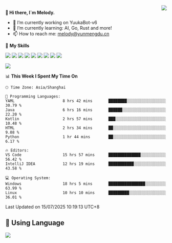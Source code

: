 <a href="#">
  <img align="right" src="https://github-readme-stats.vercel.app/api?username=melodyyuuka&count_private=true&show_icons=true" />
</a>

**👋 Hi there, I`m Melody.**

- 🔭 I’m currently working on YuukaBot-v6
- 🌱 I’m currently learning: AI, Go, Rust and more!
- 📫 How to reach me: melody@yunmengdu.cn

🌟 **My Skills** 

![](https://img.shields.io/badge/-Python-3e74a2?style=flat-square&logo=Python&logoColor=fff)
![](https://img.shields.io/badge/-Java-007396?style=flat-square&logo=OpenJDK&logoColor=fff)
![](https://img.shields.io/badge/-Node.js-339933?style=flat-square&logo=Node.js&logoColor=fff)
![](https://img.shields.io/badge/-Git-f05032?style=flat-square&logo=git&logoColor=fff)
![](https://img.shields.io/badge/-PostgreSQL-4169e1?style=flat-square&logo=PostgreSQL&logoColor=fff)
![](https://img.shields.io/badge/-Rust-000000?style=flat-square&logo=rust&logoColor=fff)
![](https://img.shields.io/badge/-VSCode-007acc?style=flat-square&logo=Visual-Studio-Code&logoColor=fff)
![](https://img.shields.io/badge/-FastAPI-009688?style=flat-square&logo=FastAPI&logoColor=fff)
![](https://img.shields.io/badge/-Linux-000000?style=flat-square&logo=Linux&logoColor=fff)


![](https://wakatime.com/badge/user/fa6dc0e2-47c5-4d2d-ae45-69fec6f2122c.svg)

<!--START_SECTION:waka-->
📊 **This Week I Spent My Time On** 

```text
🕑︎ Time Zone: Asia/Shanghai

💬 Programming Languages: 
YAML                     8 hrs 42 mins       ████████░░░░░░░░░░░░░░░░░   30.79 % 
Java                     6 hrs 16 mins       ██████░░░░░░░░░░░░░░░░░░░   22.20 % 
Kotlin                   2 hrs 57 mins       ███░░░░░░░░░░░░░░░░░░░░░░   10.48 % 
HTML                     2 hrs 34 mins       ██░░░░░░░░░░░░░░░░░░░░░░░    9.08 % 
Python                   1 hr 44 mins        ██░░░░░░░░░░░░░░░░░░░░░░░    6.17 % 

🔥 Editors: 
VS Code                  15 hrs 57 mins      ██████████████░░░░░░░░░░░   56.42 % 
IntelliJ IDEA            12 hrs 19 mins      ███████████░░░░░░░░░░░░░░   43.58 % 

💻 Operating System: 
Windows                  18 hrs 5 mins       ████████████████░░░░░░░░░   63.99 % 
Linux                    10 hrs 10 mins      █████████░░░░░░░░░░░░░░░░   36.01 % 
```


 Last Updated on 15/07/2025 10:19:13 UTC+8
<!--END_SECTION:waka-->

## 🥰 **Using Language**

![](https://github-readme-stats.vercel.app/api/wakatime?username=MelodyYuyuko&layout=compact&hide_border=true)

